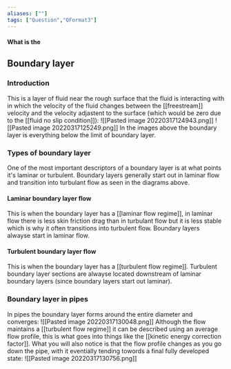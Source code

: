 ```yaml
---
aliases: [""]
tags: ["Question","QFormat3"]
---
```


#### What is the
## Boundary layer
### Introduction
This is a layer of fluid near the rough surface that the fluid is interacting with in which the velocity of the fluid changes between the [[freestream]] velocity and the velocity adjastent to the surface (which would be zero due to the [[fluid no slip condition]]):
![[Pasted image 20220317124943.png]]
![[Pasted image 20220317125249.png]]
In the images above the boundary layer is everything below the limit of boundary layer.

### Types of boundary layer
One of the most important descriptors of a boundary layer is at what points it's laminar or turbulent. Boundary layers generally start out in laminar flow and transition into turbulant flow as seen in the diagrams above.

#### Laminar boundary layer flow
This is when the boundary layer has a [[laminar flow regime]], in laminar flow there is less skin friction drag than in turbulant flow but it is less stable which is why it often transitions into turbulent flow. Boundary layers alwayse start in laminar flow.

#### Turbulent boundary layer flow
This is when the boundary layer has a [[turbulent flow regime]]. Turbulent boundary layer sections are alwayse located downstream of laminar boundary layers (since boundary layers start out laminar).

### Boundary layer in pipes
In pipes the boundary layer forms around the entire diameter and converges:
![[Pasted image 20220317130048.png]]
Although the flow maintains a [[turbulent flow regime]] it can be described using an average flow profile, this is what goes into things like the [[kinetic energy correction factor]]. 
What you will also notice is that the flow profile changes as you go down the pipe, with it eventially tending towords a final fully developed state:
![[Pasted image 20220317130756.png]]

